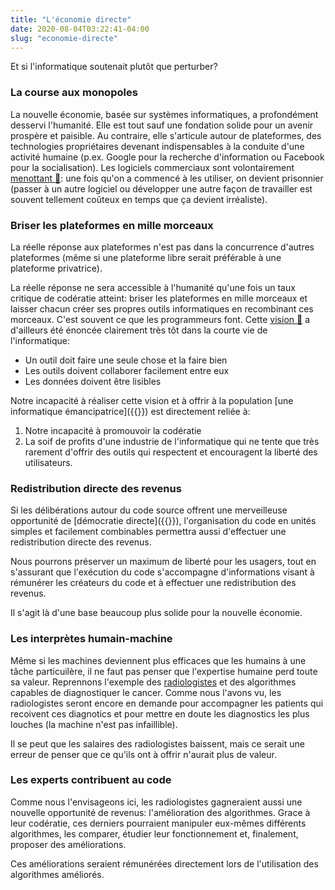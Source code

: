 ```yaml
---
title: "L'économie directe"
date: 2020-08-04T03:22:41-04:00
slug: "economie-directe"
---
```


Et si l'informatique soutenait plutôt que perturber?
<!--more-->

### La course aux monopoles

La nouvelle économie, basée sur systèmes informatiques, a profondément desservi
l'humanité.  Elle est tout sauf une fondation solide pour un avenir prospère et
paisible.  Au contraire, elle s'articule autour de plateformes, des
technologies propriétaires devenant indispensables à la conduite d'une activité
humaine (p.ex. Google pour la recherche d'information ou Facebook pour la
socialisation).  Les logiciels commerciaux sont volontairement <a
href="https://ici.radio-canada.ca/nouvelle/1101238/montreal-logiciel-materiel-libre-francois-croteau"
target="_blank">menottant 🔗</a>: une fois qu'on a commencé à les utiliser, on
devient prisonnier (passer à un autre logiciel ou développer une autre façon de
travailler est souvent tellement coûteux en temps que ça devient irréaliste).

### Briser les plateformes en mille morceaux

La réelle réponse aux plateformes n'est pas dans la concurrence d'autres
plateformes (même si une plateforme libre serait préférable à une plateforme
privatrice).

La réelle réponse ne sera accessible à l'humanité qu'une fois un taux critique
de codératie atteint: briser les plateformes en mille morceaux et laisser
chacun créer ses propres outils informatiques en recombinant ces morceaux.
C'est souvent ce que les programmeurs font.  Cette <a
href="https://fr.wikipedia.org/wiki/Philosophie_d%27Unix"
target="_blank">vision 🔗</a> a d'ailleurs été énoncée clairement très tôt dans
la courte vie de l'informatique:

* Un outil doit faire une seule chose et la faire bien
* Les outils doivent collaborer facilement entre eux
* Les données doivent être lisibles

Notre incapacité à réaliser cette vision et à offrir à la population [une
informatique émancipatrice]({{<ref empowering-software>}}) est directement reliée à:
1.  Notre incapacité à promouvoir la codératie
1.  La soif de profits d'une
industrie de l'informatique 
qui ne tente que très rarement d'offrir des outils
qui respectent et encouragent la liberté des utilisateurs.

### Redistribution directe des revenus

Si les délibérations autour du code source offrent une merveilleuse opportunité
de [démocratie directe]({{<ref reinventing-democracy>}}), l'organisation du code
en unités simples et facilement combinables permettra aussi
d'effectuer une redistribution directe des revenus.

Nous pourrons préserver un maximum de liberté pour les usagers, tout en
s'assurant que l'exécution du code s'accompagne d'informations visant à
rémunérer les créateurs du code et à effectuer une redistribution
des revenus.

Il s'agit là d'une base beaucoup plus solide pour la nouvelle économie.

### Les interprètes humain-machine

Même si les machines deviennent plus efficaces que les humains à une tâche
particuilère, il ne faut pas penser que l'expertise humaine perd toute sa
valeur.  Reprennons l'exemple des
[radiologistes](/publications/comprendre-le-monde#radiologie) et des
algorithmes capables de diagnostiquer le cancer. Comme nous l'avons vu, 
les radiologistes seront encore en demande pour accompagner les patients qui
recoivent ces diagnotics et pour mettre en doute les diagnostics les plus
louches (la machine n'est pas infaillible).

Il se peut que les salaires des radiologistes baissent, mais ce serait une
erreur de penser que ce qu'ils ont à offrir n'aurait plus de valeur.

### Les experts contribuent au code

Comme nous l'envisageons ici, les radiologistes gagneraient aussi une nouvelle opportunité
de revenus: l'amélioration des algorithmes.  Grace à leur codératie, ces
derniers pourraient manipuler eux-mêmes différents algorithmes, les comparer,
étudier leur fonctionnement et, finalement, proposer des améliorations.

Ces améliorations seraient rémunérées directement lors de l'utilisation
des algorithmes améliorés.










